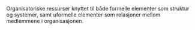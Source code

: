 Organisatoriske ressurser knyttet til både formelle elementer som struktur og systemer, samt uformelle elementer som relasjoner mellom medlemmene i organisasjonen.